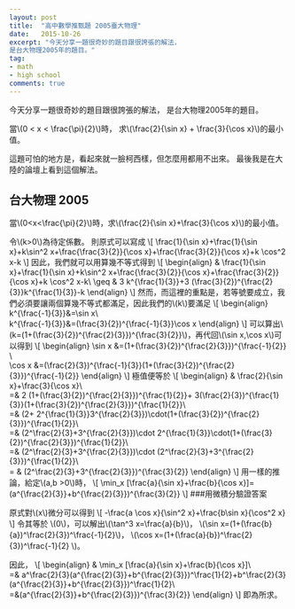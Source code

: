 ```yaml
---
layout: post
title:  "高中數學推甄題 2005臺大物理"
date:   2015-10-26
excerpt: "今天分享一題很奇妙的題目跟很誇張的解法，
是台大物理2005年的題目。"
tag:
- math
- high school
comments: true
---
```

今天分享一題很奇妙的題目跟很誇張的解法，
是台大物理2005年的題目。

當\\(0 < x < \frac{\pi}{2}\\)時，
求\\(\frac{2}{\sin x} + \frac{3}{\cos x}\\)的最小值。


這題可怕的地方是，看起來就一臉柯西樣，但怎麼用都用不出來。
最後我是在大陸的論壇上看到這個解法。

## 台大物理 2005

當\\(0<x<\frac{\pi}{2}\\)時，求\\(\frac{2}{\sin x}+\frac{3}{\cos x}\\)的最小值。 

令\\(k>0\\)為待定係數。 則原式可以寫成
\\[
\frac{1}{\sin x}+\frac{1}{\sin x}+k\sin^2 x+\frac{\frac{3}{2}}{\cos x}+\frac{\frac{3}{2}}{\cos x}+k \cos^2 x-k
\\]
因此，我們就可以用算幾不等式得到
\\[
\begin{align}
	& \frac{1}{\sin x}+\frac{1}{\sin x}+k\sin^2 x+\frac{\frac{3}{2}}{\cos x}+\frac{\frac{3}{2}}{\cos x}+k \cos^2 x-k\\
	\geq & 3 k^{\frac{1}{3}}+3 (\frac{3}{2})^{\frac{2}{3}}k^{\frac{1}{3}}-k
\end{align}
\\]
然而，而這裡的重點是，若等號要成立，我們必須要讓兩個算幾不等式都滿足，因此我們的\\(k\\)要滿足
\\[
\begin{align}
	k^{\frac{-1}{3}}&=\sin x\\\
	k^{\frac{-1}{3}}&=(\frac{3}{2})^{\frac{-1}{3}}\cos x
\end{align}
\\]
可以算出\\(k=(1+(\frac{3}{2})^{\frac{2}{3}})^{\frac{3}{2}}\\)，再代回\\(\sin x,\cos x\\)可以得到
\\[
\begin{align}
	\sin x &=(1+(\frac{3}{2})^{\frac{2}{3}})^{\frac{-1}{2}} \\\
	\cos x &=(\frac{2}{3})^{\frac{-1}{3}}(1+(\frac{3}{2})^{\frac{2}{3}})^{\frac{-1}{2}}
\end{align}
\\]
極值便等於
\\[
\begin{align}
	& \frac{2}{\sin x}+\frac{3}{\cos x}\\\
	=& 2 (1+(\frac{3}{2})^{\frac{2}{3}})^{\frac{1}{2}}+ 3(\frac{2}{3})^{\frac{1}{3}}(1+(\frac{3}{2})^{\frac{2}{3}})^{\frac{1}{2}}\\\
	=& (2+ 2^{\frac{1}{3}}3^{\frac{2}{3}})\cdot(1+(\frac{3}{2})^{\frac{2}{3}})^{\frac{1}{2}}\\\
	=& (2^\frac{2}{3}+3^{\frac{2}{3}})\cdot 2^{\frac{1}{3}}\cdot(1+(\frac{3}{2})^{\frac{2}{3}})^{\frac{1}{2}}\\\
	=& (2^\frac{2}{3}+3^{\frac{2}{3}})\cdot (2^\frac{2}{3}+3^{\frac{2}{3}})^{\frac{1}{2}}\\\
	= & (2^\frac{2}{3}+3^{\frac{2}{3}})^{\frac{3}{2}}
\end{align}
\\]
用一樣的推論，給定\\(a,b >0\\)時，
\\[
\min_x [\frac{a}{\sin x}+\frac{b}{\cos x}]=(a^{\frac{2}{3}}+b^{\frac{2}{3}})^{\frac{3}{2}}
\\]
###用微積分驗證答案

原式對\\(x\\)微分可以得到
\\[
-\frac{a \cos x}{\sin^2 x}+\frac{b\sin x}{\cos^2 x}
\\]
令其等於 \\(0\\)，可以解出\\(\tan^3 x=\frac{a}{b}\\)，
\\(\sin x=(1+(\frac{b}{a})^\frac{2}{3})^\frac{-1}{2}\\)，
\\(\cos x=(1+(\frac{a}{b})^\frac{2}{3})^\frac{-1}{2} \\)。

因此，
\\[
\begin{align}
& \min_x [\frac{a}{\sin x}+\frac{b}{\cos x}]\\\
=& a^\frac{2}{3}(a^{\frac{2}{3}}+b^{\frac{2}{3}})^\frac{1}{2}+b^\frac{2}{3}(a^{\frac{2}{3}}+b^{\frac{2}{3}})^\frac{1}{2}\\\
=&(a^{\frac{2}{3}}+b^{\frac{2}{3}})^{\frac{3}{2}}
\end{align}
\\]
即為所求。
